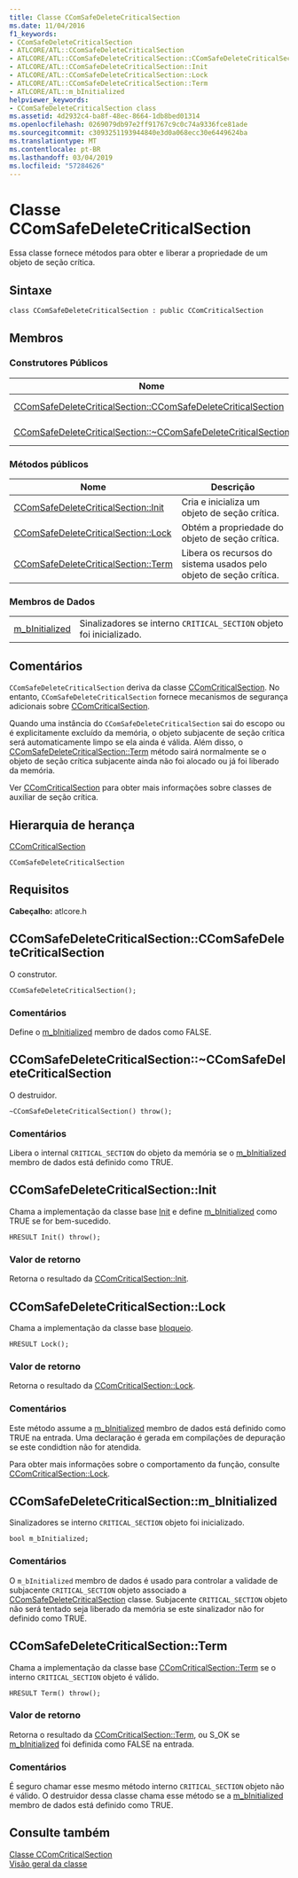 ```yaml
---
title: Classe CComSafeDeleteCriticalSection
ms.date: 11/04/2016
f1_keywords:
- CComSafeDeleteCriticalSection
- ATLCORE/ATL::CComSafeDeleteCriticalSection
- ATLCORE/ATL::CComSafeDeleteCriticalSection::CComSafeDeleteCriticalSection
- ATLCORE/ATL::CComSafeDeleteCriticalSection::Init
- ATLCORE/ATL::CComSafeDeleteCriticalSection::Lock
- ATLCORE/ATL::CComSafeDeleteCriticalSection::Term
- ATLCORE/ATL::m_bInitialized
helpviewer_keywords:
- CComSafeDeleteCriticalSection class
ms.assetid: 4d2932c4-ba8f-48ec-8664-1db8bed01314
ms.openlocfilehash: 0269079db97e2ff91767c9c0c74a9336fce81ade
ms.sourcegitcommit: c3093251193944840e3d0a068ecc30e6449624ba
ms.translationtype: MT
ms.contentlocale: pt-BR
ms.lasthandoff: 03/04/2019
ms.locfileid: "57284626"
---
```

# <a name="ccomsafedeletecriticalsection-class"></a>Classe CComSafeDeleteCriticalSection

Essa classe fornece métodos para obter e liberar a propriedade de um objeto de seção crítica.

## <a name="syntax"></a>Sintaxe

```
class CComSafeDeleteCriticalSection : public CComCriticalSection
```

## <a name="members"></a>Membros

### <a name="public-constructors"></a>Construtores Públicos

|Nome|Descrição|
|----------|-----------------|
|[CComSafeDeleteCriticalSection::CComSafeDeleteCriticalSection](#ccomsafedeletecriticalsection)|O construtor.|
|[CComSafeDeleteCriticalSection::~CComSafeDeleteCriticalSection](#dtor)|O destruidor.|

### <a name="public-methods"></a>Métodos públicos

|Nome|Descrição|
|----------|-----------------|
|[CComSafeDeleteCriticalSection::Init](#init)|Cria e inicializa um objeto de seção crítica.|
|[CComSafeDeleteCriticalSection::Lock](#lock)|Obtém a propriedade do objeto de seção crítica.|
|[CComSafeDeleteCriticalSection::Term](#term)|Libera os recursos do sistema usados pelo objeto de seção crítica.|

### <a name="data-members"></a>Membros de Dados

|||
|-|-|
|[m_bInitialized](#m_binitialized)|Sinalizadores se interno `CRITICAL_SECTION` objeto foi inicializado.|

## <a name="remarks"></a>Comentários

`CComSafeDeleteCriticalSection` deriva da classe [CComCriticalSection](../../atl/reference/ccomcriticalsection-class.md). No entanto, `CComSafeDeleteCriticalSection` fornece mecanismos de segurança adicionais sobre [CComCriticalSection](../../atl/reference/ccomcriticalsection-class.md).

Quando uma instância do `CComSafeDeleteCriticalSection` sai do escopo ou é explicitamente excluído da memória, o objeto subjacente de seção crítica será automaticamente limpo se ela ainda é válida. Além disso, o [CComSafeDeleteCriticalSection::Term](#term) método sairá normalmente se o objeto de seção crítica subjacente ainda não foi alocado ou já foi liberado da memória.

Ver [CComCriticalSection](../../atl/reference/ccomcriticalsection-class.md) para obter mais informações sobre classes de auxiliar de seção crítica.

## <a name="inheritance-hierarchy"></a>Hierarquia de herança

[CComCriticalSection](../../atl/reference/ccomcriticalsection-class.md)

`CComSafeDeleteCriticalSection`

## <a name="requirements"></a>Requisitos

**Cabeçalho:** atlcore.h

##  <a name="ccomsafedeletecriticalsection"></a>  CComSafeDeleteCriticalSection::CComSafeDeleteCriticalSection

O construtor.

```
CComSafeDeleteCriticalSection();
```

### <a name="remarks"></a>Comentários

Define o [m_bInitialized](#m_binitialized) membro de dados como FALSE.

##  <a name="dtor"></a>  CComSafeDeleteCriticalSection::~CComSafeDeleteCriticalSection

O destruidor.

```
~CComSafeDeleteCriticalSection() throw();
```

### <a name="remarks"></a>Comentários

Libera o internal `CRITICAL_SECTION` do objeto da memória se o [m_bInitialized](#m_binitialized) membro de dados está definido como TRUE.

##  <a name="init"></a>  CComSafeDeleteCriticalSection::Init

Chama a implementação da classe base [Init](/visualstudio/debugger/init) e define [m_bInitialized](#m_binitialized) como TRUE se for bem-sucedido.

```
HRESULT Init() throw();
```

### <a name="return-value"></a>Valor de retorno

Retorna o resultado da [CComCriticalSection::Init](../../atl/reference/ccomcriticalsection-class.md#init).

##  <a name="lock"></a>  CComSafeDeleteCriticalSection::Lock

Chama a implementação da classe base [bloqueio](ccomcriticalsection-class.md#lock).

```
HRESULT Lock();
```

### <a name="return-value"></a>Valor de retorno

Retorna o resultado da [CComCriticalSection::Lock](../../atl/reference/ccomcriticalsection-class.md#lock).

### <a name="remarks"></a>Comentários

Este método assume a [m_bInitialized](#m_binitialized) membro de dados está definido como TRUE na entrada. Uma declaração é gerada em compilações de depuração se este condidtion não for atendida.

Para obter mais informações sobre o comportamento da função, consulte [CComCriticalSection::Lock](../../atl/reference/ccomcriticalsection-class.md#lock).

##  <a name="m_binitialized"></a>  CComSafeDeleteCriticalSection::m_bInitialized

Sinalizadores se interno `CRITICAL_SECTION` objeto foi inicializado.

```
bool m_bInitialized;
```

### <a name="remarks"></a>Comentários

O `m_bInitialized` membro de dados é usado para controlar a validade de subjacente `CRITICAL_SECTION` objeto associado a [CComSafeDeleteCriticalSection](../../atl/reference/ccomsafedeletecriticalsection-class.md) classe. Subjacente `CRITICAL_SECTION` objeto não será tentado seja liberado da memória se este sinalizador não for definido como TRUE.

##  <a name="term"></a>  CComSafeDeleteCriticalSection::Term

Chama a implementação da classe base [CComCriticalSection::Term](../../atl/reference/ccomcriticalsection-class.md#term) se o interno `CRITICAL_SECTION` objeto é válido.

```
HRESULT Term() throw();
```

### <a name="return-value"></a>Valor de retorno

Retorna o resultado da [CComCriticalSection::Term](../../atl/reference/ccomcriticalsection-class.md#term), ou S_OK se [m_bInitialized](#m_binitialized) foi definida como FALSE na entrada.

### <a name="remarks"></a>Comentários

É seguro chamar esse mesmo método interno `CRITICAL_SECTION` objeto não é válido. O destruidor dessa classe chama esse método se a [m_bInitialized](#m_binitialized) membro de dados está definido como TRUE.

## <a name="see-also"></a>Consulte também

[Classe CComCriticalSection](../../atl/reference/ccomcriticalsection-class.md)<br/>
[Visão geral da classe](../../atl/atl-class-overview.md)
